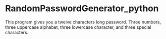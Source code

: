 # RandomPasswordGenerator_python
This program gives you a twelve characters long password. 
Three numbers, three uppercase alphabet, three lowercase character, and three special characters.
